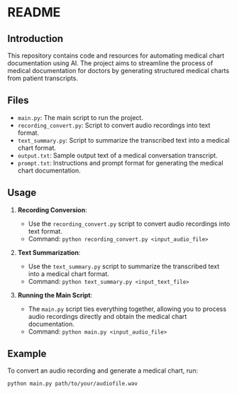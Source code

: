 # README

## Introduction
This repository contains code and resources for automating medical chart documentation using AI. The project aims to streamline the process of medical documentation for doctors by generating structured medical charts from patient transcripts.

## Files
- `main.py`: The main script to run the project.
- `recording_convert.py`: Script to convert audio recordings into text format.
- `text_summary.py`: Script to summarize the transcribed text into a medical chart format.
- `output.txt`: Sample output text of a medical conversation transcript.
- `prompt.txt`: Instructions and prompt format for generating the medical chart documentation.

## Usage

1. **Recording Conversion**:
   - Use the `recording_convert.py` script to convert audio recordings into text format.
   - Command: `python recording_convert.py <input_audio_file>`

2. **Text Summarization**:
   - Use the `text_summary.py` script to summarize the transcribed text into a medical chart format.
   - Command: `python text_summary.py <input_text_file>`

3. **Running the Main Script**:
   - The `main.py` script ties everything together, allowing you to process audio recordings directly and obtain the medical chart documentation.
   - Command: `python main.py <input_audio_file>`

## Example
To convert an audio recording and generate a medical chart, run:
```bash
python main.py path/to/your/audiofile.wav
